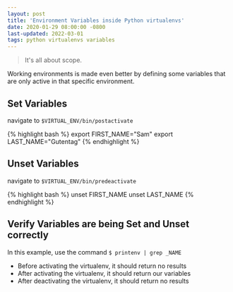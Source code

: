 ```yaml
---
layout: post
title: 'Environment Variables inside Python virtualenvs'
date: 2020-01-29 08:00:00 -0800
last-updated: 2022-03-01
tags: python virtualenvs variables
---
```


> It's all about scope.

Working environments is made even better by defining some variables that are only active in that
specific environment.

## Set Variables

navigate to `$VIRTUAL_ENV/bin/postactivate`

{% highlight bash %} export FIRST_NAME="Sam" export LAST_NAME="Gutentag" {% endhighlight %}

## Unset Variables

navigate to `$VIRTUAL_ENV/bin/predeactivate`

{% highlight bash %} unset FIRST_NAME unset LAST_NAME {% endhighlight %}

## Verify Variables are being Set and Unset correctly

In this example, use the command `$ printenv | grep _NAME`

- Before activating the virtualenv, it should return no results
- After activating the virtualenv, it should return our variables
- After deactivating the virtualenv, it should return no results
